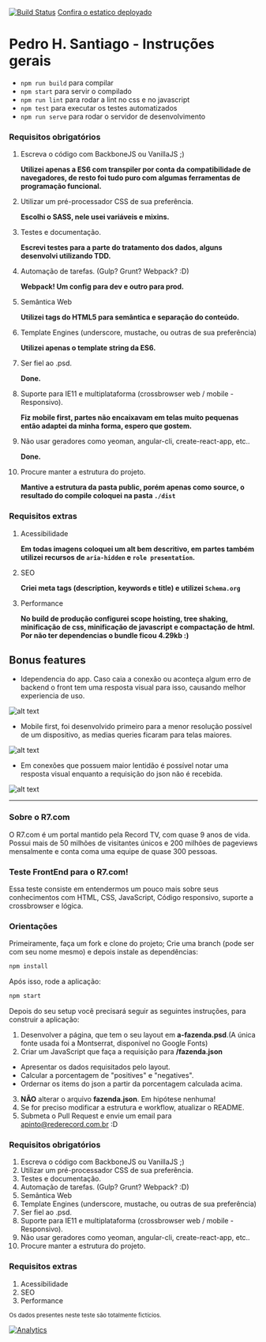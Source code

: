 [![Build Status](https://travis-ci.org/phsantiago/frontend-test.svg?branch=PedroSantiago)](https://travis-ci.org/phsantiago/frontend-test)
[Confira o estatico deployado](http://r7.getforge.io/)
# Pedro H. Santiago - Instruções gerais
* `npm run build` para compilar
* `npm start` para servir o compilado
* `npm run lint` para rodar a lint no css e no javascript
* `npm test` para executar os testes automatizados
* `npm run serve` para rodar o servidor de desenvolvimento


### Requisitos obrigatórios
1. Escreva o código com BackboneJS ou VanillaJS  ;)
    
    **Utilizei apenas a ES6 com transpiler por conta da compatibilidade de navegadores, de resto foi tudo puro com algumas ferramentas de programação funcional.**

2. Utilizar um pré-processador CSS de sua preferência.
    
    **Escolhi o SASS, nele usei variáveis e mixins.**

3. Testes e documentação.
    
    **Escrevi testes para a parte do tratamento dos dados, alguns desenvolvi utilizando TDD.**

4. Automação de tarefas. (Gulp? Grunt? Webpack? :D)
    
    **Webpack! Um config para dev e outro para prod.**

5. Semântica Web
    
    **Utilizei tags do HTML5 para semântica e separação do conteúdo.**

6. Template Engines (underscore, mustache, ou outras de sua preferência)
    
    **Utilizei apenas o template string da ES6.**

7. Ser fiel ao .psd.
    
    **Done.**

8. Suporte para IE11 e multiplataforma (crossbrowser web / mobile - Responsivo).
    
    **Fiz mobile first, partes não encaixavam em telas muito pequenas então adaptei da minha forma, espero que gostem.**

9. Não usar geradores como yeoman, angular-cli, create-react-app, etc..
    
    **Done.**

10. Procure manter a estrutura do projeto.
    
    **Mantive a estrutura da pasta public, porém apenas como source, o resultado do compile coloquei na pasta `./dist`**

### Requisitos extras 
1. Acessibilidade
    
    **Em todas imagens coloquei um alt bem descritivo, em partes também utilizei recursos de `aria-hidden` e `role presentation`.**

2. SEO
    
    **Criei meta tags (description, keywords e title) e utilizei `Schema.org`**

3. Performance
   
   **No build de produção configurei scope hoisting, tree shaking, minificação de css, minificação de javascript e compactação de html. Por não ter dependencias o bundle ficou 4.29kb :)**


## Bonus features

* Idependencia do app. Caso caia a conexão ou aconteça algum erro de backend o front tem uma resposta visual para isso, causando melhor experiencia de uso.

![alt text](https://github.com/phsantiago/frontend-test/blob/PedroSantiago/docs/request_error.gif)

* Mobile first, foi desenvolvido primeiro para a menor resolução possível de um dispositivo, as medias queries ficaram para telas maiores.

![alt text](https://github.com/phsantiago/frontend-test/blob/PedroSantiago/docs/media_queries.gif)

* Em conexões que possuem maior lentidão é possível notar uma resposta visual enquanto a requisição do json não é recebida.

![alt text](https://github.com/phsantiago/frontend-test/blob/PedroSantiago/docs/loading.gif)

---

### Sobre o R7.com
O R7.com é um portal mantido pela Record TV, com quase 9 anos de vida. Possui mais de 50 milhões de visitantes únicos e 200 milhões de pageviews mensalmente e conta coma uma equipe de quase 300 pessoas.

### Teste FrontEnd para o R7.com!
Essa teste consiste em entendermos um pouco mais sobre seus conhecimentos com HTML, CSS,
JavaScript, Código responsivo, suporte a crossbrowser e lógica.

### Orientações
Primeiramente, faça um fork e clone do projeto;
Crie uma branch (pode ser com seu nome mesmo) e depois instale as dependências:

```sh
npm install
```

Após isso, rode a aplicação:
```sh
npm start
```

Depois do seu setup você precisará seguir as seguintes instruções, para construir a aplicação:

1. Desenvolver a página, que tem o seu layout em **a-fazenda.psd**.(A única fonte usada foi a Montserrat, disponível no Google Fonts)
2. Criar um JavaScript que faça a requisição para **/fazenda.json**
  * Apresentar os dados requisitados pelo layout.
  * Calcular a porcentagem de "positives" e "negatives".
  * Ordernar os items do json a partir da porcentagem calculada acima.
3.  **NÃO** alterar o arquivo **fazenda.json**. Em hipótese nenhuma!
4. Se for preciso modificar a estrutura e workflow, atualizar o README.
5. Submeta o Pull Request e envie um email para apinto@rederecord.com.br :D

### Requisitos obrigatórios
1. Escreva o código com BackboneJS ou VanillaJS  ;)
2. Utilizar um pré-processador CSS de sua preferência.
3. Testes e documentação.
4. Automação de tarefas. (Gulp? Grunt? Webpack? :D)
5. Semântica Web
6. Template Engines (underscore, mustache, ou outras de sua preferência)
7. Ser fiel ao .psd.
8. Suporte para IE11 e multiplataforma (crossbrowser web / mobile - Responsivo).
9. Não usar geradores como yeoman, angular-cli, create-react-app, etc..
10. Procure manter a estrutura do projeto.

### Requisitos extras 
1. Acessibilidade
2. SEO
3. Performance

<sub>Os dados presentes neste teste são totalmente fictícios.</sub>

[![Analytics](https://ga-beacon.appspot.com/UA-69832529-2/read-me)](https://github.com/igrigorik/ga-beacon)

